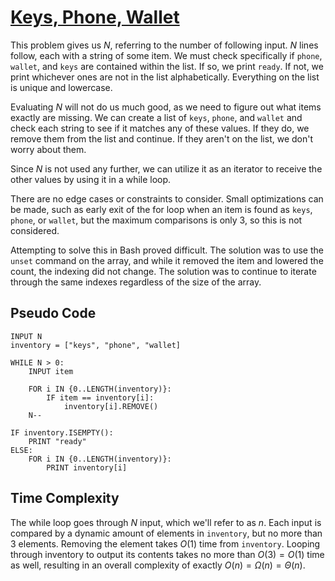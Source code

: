 # [Keys, Phone, Wallet](https://open.kattis.com/problems/keysphonewallet)

This problem gives us $N$, referring to the number of following input. $N$ lines follow, each with a string of some item. We must check specifically if `phone`, `wallet`, and `keys` are contained within the list. If so, we print `ready`. If not, we print whichever ones are not in the list alphabetically. Everything on the list is unique and lowercase.

Evaluating $N$ will not do us much good, as we need to figure out what items exactly are missing. We can create a list of `keys`, `phone`, and `wallet` and check each string to see if it matches any of these values. If they do, we remove them from the list and continue. If they aren't on the list, we don't worry about them.

Since $N$ is not used any further, we can utilize it as an iterator to receive the other values by using it in a while loop.

There are no edge cases or constraints to consider. Small optimizations can be made, such as early exit of the for loop when an item is found as `keys`, `phone`, or `wallet`, but the maximum comparisons is only $3$, so this is not considered.

Attempting to solve this in Bash proved difficult. The solution was to use the `unset` command on the array, and while it removed the item and lowered the count, the indexing did not change. The solution was to continue to iterate through the same indexes regardless of the size of the array.

## Pseudo Code
```
INPUT N
inventory = ["keys", "phone", "wallet]

WHILE N > 0:
    INPUT item

    FOR i IN {0..LENGTH(inventory)}:
        IF item == inventory[i]:
            inventory[i].REMOVE()
    N--

IF inventory.ISEMPTY():
    PRINT "ready"
ELSE:
    FOR i IN {0..LENGTH(inventory)}:
        PRINT inventory[i]
```

## Time Complexity
The while loop goes through $N$ input, which we'll refer to as $n$. Each input is compared by a dynamic amount of elements in `inventory`, but no more than $3$ elements. Removing the element takes $O(1)$ time from `inventory`. Looping through inventory to output its contents takes no more than $O(3) = O(1)$ time as well, resulting in an overall complexity of exactly $O(n) = \Omega(n) = \Theta(n)$.